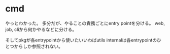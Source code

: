 # cmd

やっとわかった。
多分だが、やることの責務ごとにentry pointを分ける。
web, job, cliから何かやるなどに分ける。

そしてpkgが各entrypointから使いたいいわばutils
internalは各entrypointのひとつからしか参照されない。

